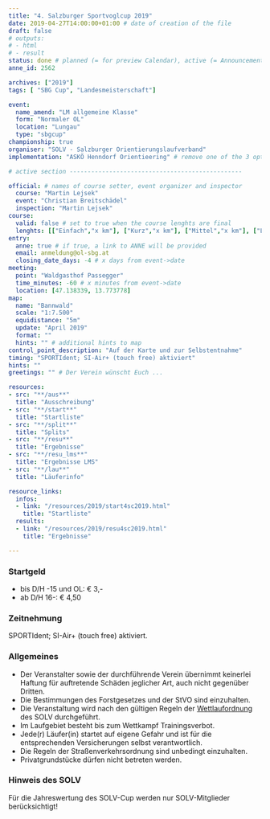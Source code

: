 ```yaml
---
title: "4. Salzburger Sportvoglcup 2019"
date: 2019-04-27T14:00:00+01:00 # date of creation of the file
draft: false
# outputs:
# - html
# - result
status: done # planned (= for preview Calendar), active (= Announcement...), done (=Results...)
anne_id: 2562

archives: ["2019"]
tags: [ "SBG Cup", "Landesmeisterschaft"]

event:
  name_amend: "LM allgemeine Klasse"
  form: "Normaler OL"
  location: "Lungau"
  type: "sbgcup"
championship: true
organiser: "SOLV - Salzburger Orientierungslaufverband"
implementation: "ASKÖ Henndorf Orientieering" # remove one of the 3 options

# active section ------------------------------------------------

official: # names of course setter, event organizer and inspector
  course: "Martin Lejsek"
  event: "Christian Breitschädel"
  inspection: "Martin Lejsek"
course:
  valid: false # set to true when the course lenghts are final
  lenghts: [["Einfach","x km"], ["Kurz","x km"], ["Mittel","x km"], ["Lang","x km"]]
entry:
  anne: true # if true, a link to ANNE will be provided
  email: anmeldung@ol-sbg.at
  closing_date_days: -4 # x days from event->date
meeting:
  point: "Waldgasthof Passegger"
  time_minutes: -60 # x minutes from event->date
  location: [47.138339, 13.773778]
map:
  name: "Bannwald"
  scale: "1:7.500"
  equidistance: "5m"
  update: "April 2019"
  format: ""
  hints: "" # additional hints to map
control_point_description: "Auf der Karte und zur Selbstentnahme"
timing: "SPORTIdent; SI-Air+ (touch free) aktiviert"
hints: ""
greetings: "" # Der Verein wünscht Euch ...

resources:
- src: "**/aus**"
  title: "Ausschreibung"
- src: "**/start**"
  title: "Startliste"
- src: "**/split**"
  title: "Splits"
- src: "**/resu**"
  title: "Ergebnisse"
- src: "**/resu_lms**"
  title: "Ergebnisse LMS"
- src: "**/lau**"
  title: "Läuferinfo"

resource_links:
  infos:
  - link: "/resources/2019/start4sc2019.html"
    title: "Startliste"
  results:
  - link: "/resources/2019/resu4sc2019.html"
    title: "Ergebnisse"

---
```


### Startgeld

- bis D/H -15 und OL: € 3,-
- ab D/H 16-: € 4,50

### Zeitnehmung

SPORTIdent; SI-Air+ (touch free) aktiviert.

### Allgemeines

- Der Veranstalter sowie der durchführende Verein übernimmt keinerlei Haftung für auftretende Schäden jeglicher Art, auch nicht gegenüber Dritten.
- Die Bestimmungen des Forstgesetzes und der StVO sind einzuhalten.
- Die Veranstaltung wird nach den gültigen Regeln der [Wettlaufordnung](../../wettlaufordnung) des SOLV durchgeführt.
- Im Laufgebiet besteht bis zum Wettkampf Trainingsverbot.
- Jede\(r) Läufer(in) startet auf eigene Gefahr und ist für die entsprechenden Versicherungen selbst verantwortlich.
- Die Regeln der Straßenverkehrsordnung sind unbedingt einzuhalten.
- Privatgrundstücke dürfen nicht betreten werden.

### Hinweis des SOLV

Für die Jahreswertung des SOLV-Cup werden nur SOLV-Mitglieder berücksichtigt!
